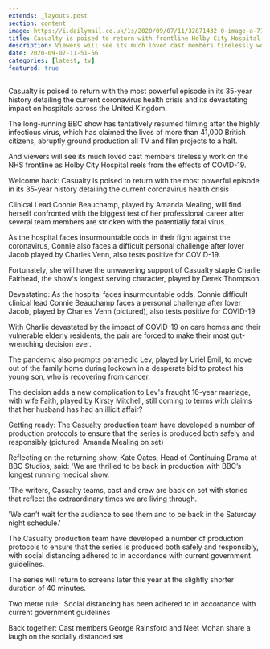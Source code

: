```yaml
---
extends: _layouts.post
section: content
image: https://i.dailymail.co.uk/1s/2020/09/07/11/32871432-0-image-a-71_1599474993175.jpg 
title: Casualty is poised to return with frontline Holby City Hospital staff battling COVID-19 
description: Viewers will see its much loved cast members tirelessly work on the NHS frontline as Holby City Hospital reels from the effects of COVID-19. 
date: 2020-09-07-11-51-56 
categories: [latest, tv] 
featured: true 
--- 
```

Casualty is poised to return with the most powerful episode in its 35-year history detailing the current coronavirus health crisis and its devastating impact on hospitals across the United Kingdom. 

The long-running BBC show has tentatively resumed filming after the highly infectious virus, which has claimed the lives of more than 41,000 British citizens, abruptly ground production all TV and film projects to a halt.

And viewers will see its much loved cast members tirelessly work on the NHS frontline as Holby City Hospital reels from the effects of COVID-19. 

Welcome back: Casualty is poised to return with the most powerful episode in its 35-year history detailing the current coronavirus health crisis

Clinical Lead Connie Beauchamp, played by Amanda Mealing, will find herself confronted with the biggest test of her professional career after several team members are stricken with the potentially fatal virus. 

As the hospital faces insurmountable odds in their fight against the coronavirus, Connie also faces a difficult personal challenge after lover Jacob played by Charles Venn, also tests positive for COVID-19.

Fortunately, she will have the unwavering support of Casualty staple Charlie Fairhead, the show's longest serving character, played by Derek Thompson.

Devastating: As the hospital faces insurmountable odds, Connie difficult clinical lead Connie Beauchamp faces a personal challenge after lover Jacob, played by Charles Venn (pictured), also tests positive for COVID-19

With Charlie devastated by the impact of COVID-19 on care homes and their vulnerable elderly residents, the pair are forced to make their most gut-wrenching decision ever.  

The pandemic also prompts paramedic Lev, played by Uriel Emil, to move out of the family home during lockown in a desperate bid to protect his young son, who is recovering from cancer. 

The decision adds a new complication to Lev's fraught 16-year marriage, with wife Faith, played by Kirsty Mitchell, still coming to terms with claims that her husband has had an illicit affair? 

Getting ready: The Casualty production team have developed a number of production protocols to ensure that the series is produced both safely and responsibly (pictured: Amanda Mealing on set)

Reflecting on the returning show, Kate Oates, Head of Continuing Drama at BBC Studios, said: 'We are thrilled to be back in production with BBC’s longest running medical show. 

'The writers, Casualty teams, cast and crew are back on set with stories that reflect the extraordinary times we are living through. 

'We can’t wait for the audience to see them and to be back in the Saturday night schedule.' 

The Casualty production team have developed a number of production protocols to ensure that the series is produced both safely and responsibly, with social distancing adhered to in accordance with current government guidelines.    

The series will return to screens later this year at the slightly shorter duration of 40 minutes. 

Two metre rule:  Social distancing has been adhered to in accordance with current government guidelines

Back together: Cast members George Rainsford and Neet Mohan share a laugh on the socially distanced set 


